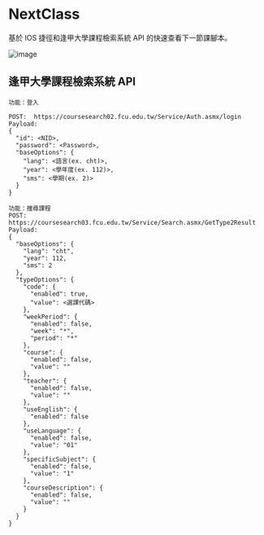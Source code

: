 # NextClass
基於 IOS 捷徑和逢甲大學課程檢索系統 API 的快速查看下一節課腳本。

![image](https://github.com/poyu39/NextClass/assets/42506064/88b461ed-fd6d-49a2-beeb-648ded65c91a)


## 逢甲大學課程檢索系統 API
```
功能：登入

POST:  https://coursesearch02.fcu.edu.tw/Service/Auth.asmx/login
Payload:
{
  "id": <NID>,
  "password": <Password>,
  "baseOptions": {
    "lang": <語言(ex. cht)>,
    "year": <學年度(ex. 112)>,
    "sms": <學期(ex. 2)>
  }
}
```
```
功能：搜尋課程
POST: https://coursesearch03.fcu.edu.tw/Service/Search.asmx/GetType2Result
Payload:
{
  "baseOptions": {
    "lang": "cht",
    "year": 112,
    "sms": 2
  },
  "typeOptions": {
    "code": {
      "enabled": true,
      "value": <選課代碼>
    },
    "weekPeriod": {
      "enabled": false,
      "week": "*",
      "period": "*"
    },
    "course": {
      "enabled": false,
      "value": ""
    },
    "teacher": {
      "enabled": false,
      "value": ""
    },
    "useEnglish": {
      "enabled": false
    },
    "useLanguage": {
      "enabled": false,
      "value": "01"
    },
    "specificSubject": {
      "enabled": false,
      "value": "1"
    },
    "courseDescription": {
      "enabled": false,
      "value": ""
    }
  }
}
```
